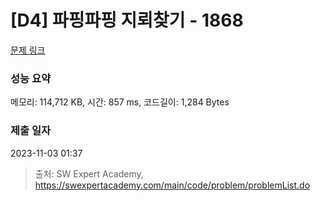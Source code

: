 # [D4] 파핑파핑 지뢰찾기 - 1868 

[문제 링크](https://swexpertacademy.com/main/code/problem/problemDetail.do?contestProbId=AV5LwsHaD1MDFAXc) 

### 성능 요약

메모리: 114,712 KB, 시간: 857 ms, 코드길이: 1,284 Bytes

### 제출 일자

2023-11-03 01:37



> 출처: SW Expert Academy, https://swexpertacademy.com/main/code/problem/problemList.do